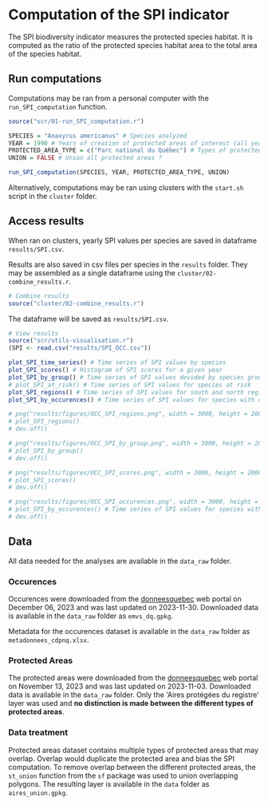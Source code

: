 # Computation of the SPI indicator

The SPI biodiversity indicator measures the protected species habitat. It is computed as the ratio of the protected species habitat area to the total area of the species habitat. 


## Run computations

Computations may be ran from a personal computer with the `run_SPI_computation` function.

```r
source("scr/01-run_SPI_computation.r")

SPECIES = "Anaxyrus americanus" # Species analyzed
YEAR = 1990 # Years of creation of protected areas of interest (all years before this year will also be considered)
PROTECTED_AREA_TYPE = c("Parc national du Québec") # Types of protected areas to consider (unique(aires_prot$DESIG_GR))
UNION = FALSE # Union all protected areas ?

run_SPI_computation(SPECIES, YEAR, PROTECTED_AREA_TYPE, UNION)
```

Alternatively, computations may be ran using clusters with the `start.sh` script in the `cluster` folder.


## Access results

When ran on clusters, yearly SPI values per species are saved in dataframe `results/SPI.csv`.

Results are also saved in csv files per species in the `results` folder. They may be assembled as a single dataframe using the `cluster/02-combine_results.r`.

```r
# Combine results
source("cluster/02-combine_results.r")
```

The dataframe will be saved as `results/SPI.csv`.

```r
# View results
source("scr/utils-visualisation.r")
(SPI <- read.csv("results/SPI_OCC.csv"))

plot_SPI_time_series() # Time series of SPI values by species
plot_SPI_scores() # Histogram of SPI scores for a given year
plot_SPI_by_group() # Time series of SPI values devided by species groups
# plot_SPI_at_risk() # Time series of SPI values for species at risk
plot_SPI_regions() # Time series of SPI values for south and north regions
plot_SPI_by_occurences() # Time series of SPI values for species with different number of occurences

# png("results/figures/OCC_SPI_regions.png", width = 3000, height = 2000, res = 300, bg = "transparent")
# plot_SPI_regions()
# dev.off()

# png("results/figures/OCC_SPI_by_group.png", width = 3000, height = 2000, res = 300, bg = "transparent")
# plot_SPI_by_group()
# dev.off()

# png("results/figures/OCC_SPI_scores.png", width = 3000, height = 2000, res = 300, bg = "transparent")
# plot_SPI_scores()
# dev.off()

# png("results/figures/OCC_SPI_occurences.png", width = 3000, height = 2000, res = 300, bg = "transparent")
# plot_SPI_by_occurences() # Time series of SPI values for species with different number of occurences
# dev.off()

```

## Data

All data needed for the analyses are available in the `data_raw` folder.

### Occurences

Occurences were downloaded from the [donneesquebec](https://www.donneesquebec.ca/recherche/dataset/occurrences-especes-en-situation-precaire) web portal on December 06, 2023 and was last updated on 2023-11-30. Downloaded data is available in the `data_raw` folder as `emvs_dq.gpkg`. 

Metadata for the occurences dataset is available in the `data_raw` folder as `metadonnees_cdpnq.xlsx`.


### Protected Areas

The protected areas were downloaded from the [donneesquebec](https://www.donneesquebec.ca/recherche/dataset/aires-protegees-au-quebec) web portal on November 13, 2023 and was last updated on 2023-11-03. Downloaded data is available in the `data_raw` folder. Only the 'Aires protégées du registre' layer was used and **no distinction is made between the different types of protected areas**.

### Data treatment

Protected areas dataset contains multiple types of protected areas that may overlap. Overlap would duplicate the protected area and bias the SPI computation. To remove overlap between the different protected areas, the `st_union` function from the `sf` package was used to union overlapping polygons. The resulting layer is available in the `data` folder as `aires_union.gpkg`.
